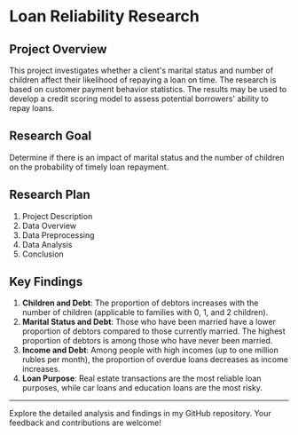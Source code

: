 # Loan Reliability Research

## Project Overview

This project investigates whether a client's marital status and number of children affect their likelihood of repaying a loan on time. The research is based on customer payment behavior statistics. The results may be used to develop a credit scoring model to assess potential borrowers' ability to repay loans.

## Research Goal

Determine if there is an impact of marital status and the number of children on the probability of timely loan repayment.

## Research Plan

1. Project Description
2. Data Overview
3. Data Preprocessing
4. Data Analysis
5. Conclusion


## Key Findings

1. **Children and Debt**: The proportion of debtors increases with the number of children (applicable to families with 0, 1, and 2 children).
2. **Marital Status and Debt**: Those who have been married have a lower proportion of debtors compared to those currently married. The highest proportion of debtors is among those who have never been married.
3. **Income and Debt**: Among people with high incomes (up to one million rubles per month), the proportion of overdue loans decreases as income increases.
4. **Loan Purpose**: Real estate transactions are the most reliable loan purposes, while car loans and education loans are the most risky.


---

Explore the detailed analysis and findings in my GitHub repository. Your feedback and contributions are welcome!
